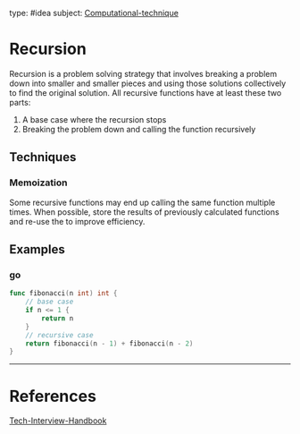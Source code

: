 type: #idea
subject: [Computational-technique](Computational-technique.md)
<!-- Subject should be a hub note -->
# Recursion

Recursion is a problem solving strategy that involves breaking a problem down into smaller and smaller pieces and using those solutions collectively to find the original solution. All recursive functions have at least these two parts:

1. A base case where the recursion stops
2. Breaking the problem down and calling the function recursively

## Techniques

### Memoization

Some recursive functions may end up calling the same function multiple times. When possible, store the results of previously calculated functions and re-use the to improve efficiency.

## Examples

### go

```go
func fibonacci(n int) int {
	// base case
	if n <= 1 {
		return n
	}
	// recursive case
	return fibonacci(n - 1) + fibonacci(n - 2)
}
```

---
# References
[Tech-Interview-Handbook](Tech-Interview-Handbook.md)
